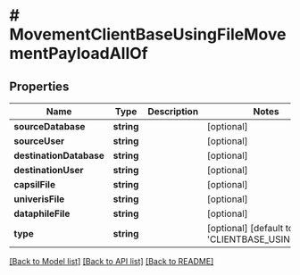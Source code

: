 # # MovementClientBaseUsingFileMovementPayloadAllOf

## Properties

Name | Type | Description | Notes
------------ | ------------- | ------------- | -------------
**sourceDatabase** | **string** |  | [optional]
**sourceUser** | **string** |  | [optional]
**destinationDatabase** | **string** |  | [optional]
**destinationUser** | **string** |  | [optional]
**capsilFile** | **string** |  | [optional]
**univerisFile** | **string** |  | [optional]
**dataphileFile** | **string** |  | [optional]
**type** | **string** |  | [optional] [default to 'CLIENTBASE_USING_FILE']

[[Back to Model list]](../../README.md#models) [[Back to API list]](../../README.md#endpoints) [[Back to README]](../../README.md)
